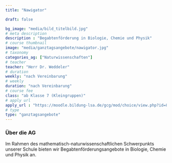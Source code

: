 ```yaml
---
title: "Nawigator"

draft: false

bg_image: "media/bild_titelbild.jpg"
# meta description
description : "Begabtenförderung in Biologie, Chemie und Physik"
# course thumbnail
image: "media/ganztagsangebote/nawigator.jpg"
# taxonomy
categories_ag: ["Naturwissenschaften"]
# teacher
teacher: "Herr Dr. Weddeler"
# duration
weekly: "nach Vereinbarung"
# weekly
duration: "nach Vereinbarung"
# course fee
class: "ab Klasse 7 (Kleingruppen)"
# apply url
apply_url : "https://moodle.bildung-lsa.de/gcg/mod/choice/view.php?id=828"
# type
type: "ganztagsangebote"
---
```



### Über die AG

Im Rahmen des mathematisch-naturwissenschaftlichen Schwerpunkts unserer Schule bieten wir Begabtenförderungsangebote in Biologie, Chemie und Physik an.
